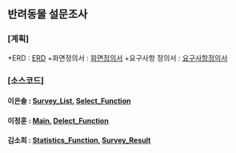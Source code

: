 반려동물 설문조사  
-------------
### [계획]
+ERD : [ERD](https://github.com/sohiekim65/Hedgehog_Project/blob/master/refers/ERD/Hedgehog_ERD.png)
+화면정의서 : [화면정의서](https://github.com/sohiekim65/Hedgehog_Project/blob/master/refers/%ED%99%94%EB%A9%B4%EC%A0%95%EC%9D%98%EC%84%9C/%ED%99%94%EB%A9%B4%EC%A0%95%EC%9D%98%EC%84%9C_%EA%B3%A0%EC%8A%B4%EB%8F%84%EC%B9%98.pdf)
+요구사항 정의서 : [요구사항정의서](https://github.com/sohiekim65/Hedgehog_Project/blob/master/refers/%EC%9A%94%EA%B5%AC%EC%82%AC%ED%95%AD%EC%A0%95%EC%9D%98%EC%84%9C/%EC%9A%94%EA%B5%AC%EC%82%AC%ED%95%AD%EC%A0%95%EC%9D%98%EC%84%9C_%EA%B3%A0%EC%8A%B4%EB%8F%84%EC%B9%98.pdf)  
### [소스코드] 
#### 이은솔 : [Survey_List](https://github.com/sohiekim65/Hedgehog_Project/blob/master/src/Hedgehog_Survey.java), [Select_Function](https://github.com/sohiekim65/Hedgehog_Project/blob/master/src/SURVEY_PRAC.java)  
#### 이정훈 : [Main](https://github.com/sohiekim65/Hedgehog_Project/blob/master/src/Hedgehog_Main.java), [Delect_Function](https://github.com/sohiekim65/Hedgehog_Project/blob/master/src/Hedgehog_Delete.java)  
#### 김소희 : [Statistics_Function](https://github.com/sohiekim65/Hedgehog_Project/blob/master/src/Hedgehog_Statistics.java), [Survey_Result](https://github.com/sohiekim65/Hedgehog_Project/blob/master/src/Hedgehog_ResultCheck.java)
